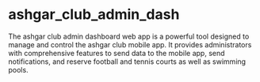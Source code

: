 # ashgar_club_admin_dash
The ashgar club admin dashboard web app is a powerful tool designed to manage and control the ashgar club mobile app. It provides administrators with comprehensive features to send data to the mobile app, send notifications, and reserve football and tennis courts as well as swimming pools.
 
